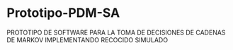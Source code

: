 Prototipo-PDM-SA
================

PROTOTIPO DE SOFTWARE PARA LA TOMA DE DECISIONES DE CADENAS DE MARKOV IMPLEMENTANDO RECOCIDO SIMULADO
